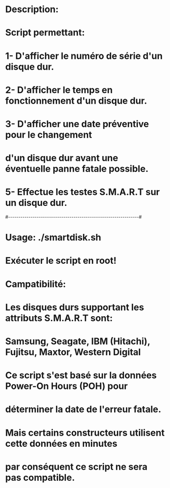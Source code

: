 # Description:
#	Script permettant:
#	1- D'afficher le numéro de série d'un disque dur.
#	2- D'afficher le temps en fonctionnement d'un disque dur.
#	3- D'afficher une date préventive pour le changement 
#	d'un disque dur avant une éventuelle panne fatale possible.
#	5- Effectue les testes S.M.A.R.T sur un disque dur.
#----------------------------------------------------------------#
# Usage: ./smartdisk.sh
#	Exécuter le script en root!
#	
# Campatibilité:
#	
#	Les disques durs supportant les attributs S.M.A.R.T sont:
#	Samsung, Seagate, IBM (Hitachi), Fujitsu, Maxtor, Western Digital
#
#	Ce script s'est basé sur la données Power-On Hours (POH) pour
#	déterminer la date de l'erreur fatale.
#	Mais certains constructeurs utilisent cette données en minutes
#	par conséquent ce script ne sera pas compatible.
